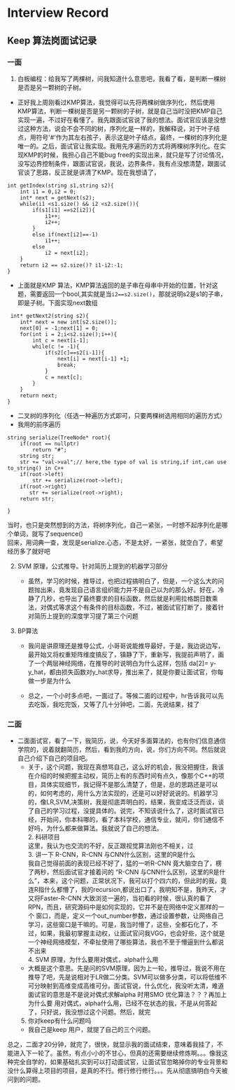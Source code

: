 # Interview Record
## Keep 算法岗面试记录
### 一面
1. 白板编程：给我写了两棵树，问我知道什么意思吧，我看了看，是判断一棵树是否是另一颗树的子树。   

*   正好我上周刚看过KMP算法，我觉得可以先将两棵树做序列化，然后使用KMP算法，判断一棵树是否是另一颗树的子树，就是自己当时没把KMP自己实现一遍，不过好在看懂了。我先跟面试官说了我的想法。面试官应该是没想过这种方法，说会不会不同的树，序列化是一样的，我解释说，对于叶子结点，用符号'#'作为其左右孩子，表示这是叶子结点，最终，一棵树的序列化是唯一的。之后，面试官让我实现。我用先序遍历的方式将两棵树序列化。在实现KMP的时候，我担心自己不能bug free的实现出来，就只是写了讨论情况，没写边界控制条件，跟面试官说，我说，边界条件，我有点没想清楚，跟面试官谈了思路，反正就是讲清了KMP。现在我想请了，
```
int getIndex(string s1,string s2){
	int i1 = 0,i2 = 0;
	int* next = getNext(s2);
	while(i1 <s1.size() && i2 <s2.size()){
		if(s1[i1] ==s2[i2]){
			i1++;
			i2++;
		}
		else if(next[i2]==-1)
			i1++;
		else
			i2 = next[i2];
	}
	return i2 == s2.size()? i1-i2:-1;
}
```   
*   上面就是KMP 算法，KMP算法返回的是子串在母串中开始的位置，针对这题，需要返回一个bool,其实就是当`i2==s2.size()`，那就说明s2是s1的子串，即是子树。下面实现next数组   
   
```
 int* getNext2(string s2){
	int* next = new int[s2.size()];
	next[0] = -1;next[1] = 0;
	for(int i = 2;i<s2.size();i++){
		int c = next[i-1];
		while(c != -1){
			if(s2[c]==s2[i-1]){
				next[i] = next[i-1] +1;
				break;
			}
			c = next[c];
		}
	}
	return next;
}
```   
   * 二叉树的序列化（任选一种遍历方式即可，只要两棵树选用相同的遍历方式）   
   * 我用的前序遍历   
```
string serialize(TreeNode* root){
	if(root == nullptr)
	    return "#";
	string str;
	str += "val->val";// here,the type of val is string,if int,can use to_string() in C++
	if(root->left)
	    str += serialize(root->left);
	if(root->right)
	   str += serialize(root->right);
	return str;

}
```   
   当时，也只是突然想到的方法，将树序列化，自己一紧张，一时想不起序列化是哪个单词，就写了sequence()   
   回来，用词典一查，发现是serialize.心态，不是太好，一紧张，就空白了，希望经历多了就好吧    

2. SVM 原理，公式推导。针对简历上提到的机器学习部分   

   * 虽然，学习的时候，推导过，也把过程搞明白了，但是，一个这么大的问题抛出来，竟发现自己语言组织能力并不是自己以为的那么好。好在，冷静了几秒，也导出了最终要求的目标函数，然后就是利用拉格朗日数乘法，对偶式等求这个有条件的目标函数，不过，被面试官打断了，接着针对简历上提到的深度学习提了第三个问题   

 3. BP算法   
    * 我问是讲原理还是推导公式，小哥哥说能推导最好，于是，我边说边写，最开始又将权重矩阵维度搞反了，镇静了下，重新写，我提前声明了，画了一个两层神经网络，在推导的时说明白为什么这样，包括 da[2]= y-y_hat，都由损失函数对y_hat求导，推出来了，就是你要让面试官，你每做一步是为什么   

    * 总之，一个小时多点吧，一面过了。等候二面的过程中，hr告诉我可以先去吃饭，我吃完饭，又等了几十分钟吧，二面，先说结果，挂了   

### 二面
   * 二面面试官，看了一下，我简历，说，今天好多面算法的，也有你们信息通信学院的，说着就翻简历，然后，看到我的方向，说，你们方向不同。然后就说自己介绍下自己的项目吧。   
      * 关于，这个问题，我现在真想骂自己，这么好的机会，我没把握住，我该在介绍的时候把握主动权，简历上有的东西时间有点久，像那个C++的项目，具体实现细节，我记得不是那么清楚了，但是，总的思路还是可以的，如何考虑的，用什么方法实现的，还是可以好好说说的。机器学习的，像LR,SVM,决策树，我是彻底弄明白的，结果，我变成泛泛而谈，谈了自己的学习过程，没提具体的。说完，不知该说什么了，这时面试官已经，开始问，你本科哪的，看了本科学校，通信专业，就问，你们通信不好吗，为什么都来做算法。我就说了自己的想法。   
    2. 科研项目   
    这里，我认为也交流的不好，反正跟视觉算法刚也不相关，过    
    3. 讲一下 R-CNN，R-CNN 与CNN什么区别，这里的R是什么   
    我自己觉得前面的表现已经不好了，猛的一听R-CNN 竟大脑空白了，楞了两秒，然后面试官才接着问的 “R-CNN 与CNN什么区别，这里的R是什么”，本来，这个问题，正常状况下，我可以打个四六的，但此时的我，竟连R指什么都懵了，我的recursion,都说出口了，我明知不是，我昨天，才又将Faster-R-CNN 大致浏览一遍的，当初看的时候，很认真的看了RPN，而且，研究源码中是如何实现的，它并不是在网络中定义那样的一个 窗口，而是，定义一个out_number参数，通过设置参数，让网络自己学习，这些窗口是干嘛的。可是，我当时懵了，这些，全都石化了，不过，如果，我最初掌握主动权，让面试官问我VGG，也会好些，这个就是一个神经网络模型，不牵扯使用了哪些算法，我也不至于懵逼到什么都说不出来   
    4. SVM 原理，为什么要用对偶式，alpha什么用   
       * 大概是这个意思。先是问的SVM原理，因为上一轮，推导过，我说不用在推导了吧，先是说相对于LR做二分类。SVM可以做多分类，可以将低维不可分映射到高维变成高维可分。面试官说，什么优化，我没听太清，难道面试官的意思是不是说对偶式求解alpha 时用SMO 优化算法？？？再加上为什么要 用对偶式，alpha什么用，已经不在状态的我，不是从何答起了，只好说，我没想过这个问题。然后，就完   
       5. 你对keep有什么问题吗   
       * 我自己是keep 用户，就提了自己的三个问题。   

   总之，二面才20分钟，就完了，很快，就显示我的面试结束，意味着我挂了，不能进入下一轮了。虽然，有点小小的不甘心，但真的还需要继续修炼啊。。。像我这种完全自学的，如果基础扎实到可以打动面试官，让面试官忽略掉你的专业背景和没什么算得上项目的项目，是真的不行。修行修行修行。。。先从彻底搞明白今天被问到的问题。

